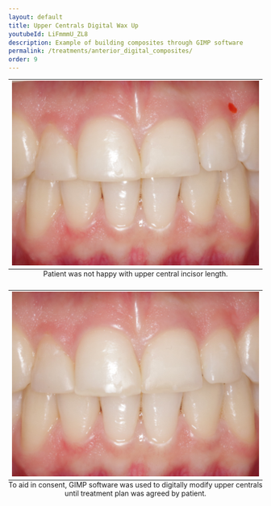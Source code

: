 ```yaml
---
layout: default
title: Upper Centrals Digital Wax Up
youtubeId: LiFmmmU_ZL8
description: Example of building composites through GIMP software
permalink: /treatments/anterior_digital_composites/
order: 9
---
```


<table class="image">
<caption align="bottom">Patient was not happy with upper central incisor length.</caption>
<tr><td><img src="/images/fiona/1d.jpg" alt=""/></td></tr>
</table>

<table class="image">
<caption align="bottom"> To aid in consent, GIMP software was used to digitally modify upper centrals until treatment plan was agreed by patient. </caption>
<tr><td><img src="/images/fiona/2.jpg" alt=""/></td></tr>
</table>
